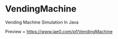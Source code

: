 # VendingMachine
Vending Machine Simulation In Java

Preview =
https://www.jae0.com/pf/VendingMachine
